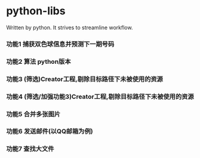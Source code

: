 # python-libs
Written by python. It strives to streamline workflow.

### 功能1 捕获双色球信息并预测下一期号码
### 功能2 算法 python版本
### 功能3 (筛选)Creator工程,剔除目标路径下未被使用的资源
### 功能4 (筛选/加强功能3)Creator工程,剔除目标路径下未被使用的资源
### 功能5 合并多张图片
### 功能6 发送邮件(以QQ邮箱为例)
### 功能7 查找大文件
